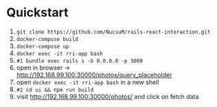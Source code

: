 # Quickstart

1. `git clone https://github.com/NucsuM/rails-react-interaction.git`
2. `docker-compose build`
3. `docker-compose up`
4. `docker exec -it rri-app bash`
5. `#1 bundle exec rails s -b 0.0.0.0 -p 3000`
6. open in browser -> http://192.168.99.100:30000/photos/query_placeholder
7. open `docker exec -it rri-app bash` in a new shell
8. `#2 cd ui && npm run build`
9. visit http://192.168.99.100:30000/photos/ and click on fetch data
